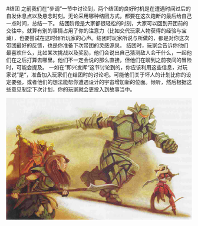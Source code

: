 #结团
之前我们在“步调”一节中讨论到，两个结团的良好时机是在遭遇时间过后的自发休息点以及悬念时刻。无论采用哪种结团方式，都要在这次跑断的最后给自己一点时间，总结一下。
结团阶段是大家都很轻松的时刻，大家可以回到开团前的交往中。就算有别的事情占用了你的注意力（比如交代玩家人物获得的经验与宝藏），也要尝试在这时倾听玩家的心声。结团时玩家所说与所做的，都是对你这次带团最好的反馈，也是你准备下次带团的灵感源泉。
结团时，玩家会告诉你他们最喜欢什么，比如某次挑战以及奖励，他们会说出自己猜测敌人会干什么，一起他们在之后打算去哪里。他们不一定会说的那么直接，但他们在聊到之前夜间的冒险时，可能会提及。
一如在”即兴发挥“这节讨论到的，你应该利用这些信息，对玩家说”是“，准备加入玩家们在结团时的讨论吧。可能他们关于坏人的计划比你的设定要强，或者他们的想法能帮你遭遇设计的宇宙增加新的位面。倾听，然后根据这些意见制定下次计划，你的玩家就会更投入到故事当中。

![结团](c20901.png)
